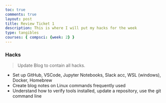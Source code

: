 ```yaml
---
toc: true
comments: true
layout: post
title: Review Ticket 1
description: This is where I will put my hacks for the week
type: tangibles
courses: { compsci: {week: 2} }
---
```


### Hacks
> Update Blog to contain all hacks.  
- Set up GitHub, VSCode, Jupyter Notebooks, Slack acc, WSL (windows), Docker, Homebrew
- Create blog notes on Linux commands frequently used
- Understand how to verify tools installed, update a repository, use the git command line
